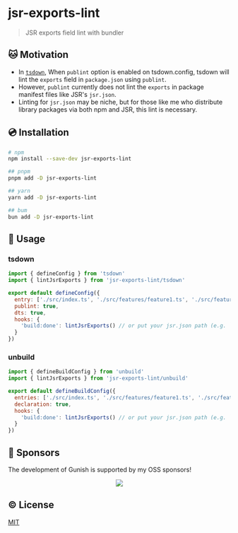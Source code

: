 # jsr-exports-lint

> JSR exports field lint with bundler

## 🐱 Motivation

- In [`tsdown`](https://tsdown.dev/), When `publint` option is enabled on tsdown.config, tsdown will lint the `exports` field in `package.json` using `publint`.
- However, `publint` currently does not lint the `exports` in package manifest files like JSR's `jsr.json`.
- Linting for `jsr.json` may be niche, but for those like me who distribute library packages via both npm and JSR, this lint is necessary.

## 💿 Installation

```sh
# npm
npm install --save-dev jsr-exports-lint

## pnpm
pnpm add -D jsr-exports-lint

## yarn
yarn add -D jsr-exports-lint

## bum
bun add -D jsr-exports-lint
```

## 🚀 Usage

### tsdown

```js
import { defineConfig } from 'tsdown'
import { lintJsrExports } from 'jsr-exports-lint/tsdown'

export default defineConfig({
  entry: ['./src/index.ts', './src/features/feature1.ts', './src/features/feature2.ts'],
  publint: true,
  dts: true,
  hooks: {
    'build:done': lintJsrExports() // or put your jsr.json path (e.g. `lintJsrExports('/path/to/your/projects/project/jsr.json')`)
  }
})
```

### unbuild

```js
import { defineBuildConfig } from 'unbuild'
import { lintJsrExports } from 'jsr-exports-lint/unbuild'

export default defineBuildConfig({
  entries: ['./src/index.ts', './src/features/feature1.ts', './src/features/feature2.ts'],
  declaration: true,
  hooks: {
    'build:done': lintJsrExports() // or put your jsr.json path (e.g. `lintJsrExports('/path/to/your/projects/project/jsr.json')`)
  }
})
```

## 🤝 Sponsors

The development of Gunish is supported by my OSS sponsors!

<p align="center">
  <a href="https://cdn.jsdelivr.net/gh/kazupon/sponsors/sponsors.svg">
    <img src='https://cdn.jsdelivr.net/gh/kazupon/sponsors/sponsors.svg'/>
  </a>
</p>

## ©️ License

[MIT](http://opensource.org/licenses/MIT)
